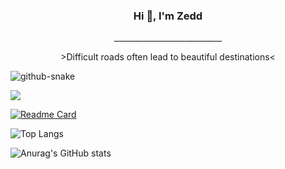 ### <p align="center">Hi 👋, I'm Zedd</p>

 <p align="center">___________________________</p>
 <p align="center"> >Difficult roads often lead to beautiful destinations<</p>
 
 <picture>
  <source media="(prefers-color-scheme: dark)" srcset="https://raw.githubusercontent.com/eskatos/eskatos/output/github-contribution-grid-snake-dark.svg" />
  <source media="(prefers-color-scheme: light)" srcset="https://raw.githubusercontent.com/eskatos/eskatos/output/github-contribution-grid-snake.svg" />
  <img alt="github-snake" src="github-snake.svg" />
</picture>
 
 ![](https://komarev.com/ghpvc/?username=ziadesm&label=PROFILE+VIEWS)
 
 [![Readme Card](https://github-readme-stats.vercel.app/api/pin/?username=ziadesm&repo=RequestPermission)](https://github.com/ziadesm/RequestPermission)

![Top Langs](https://github-readme-stats.vercel.app/api/top-langs/?username=ziadesm&layout=compact)



![Anurag's GitHub stats](https://github-readme-stats.vercel.app/api?username=ziadesm&show_icons=true&theme=dark)

<!--
**ziadesm/Ziadesm** is a ✨ _special_ ✨ repository because its `README.md` (this file) appears on your GitHub profile.

Here are some ideas to get you started:

- 🔭 I’m currently working on ...
- 🌱 I’m currently learning ...
- 👯 I’m looking to collaborate on ...
- 🤔 I’m looking for help with ...
- 💬 Ask me about ...
- 📫 How to reach me: ...
- 😄 Pronouns: ...
- ⚡ Fun fact: ...
-->
